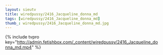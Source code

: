 ```yaml
--- 
layout: sieutv
title: wiredpussy/2416_Jacqueline_donna_md
tags: [wiredpussy/2416_Jacqueline_donna_md]
thumb_: wiredpussy/2416_Jacqueline_donna_md.jpg
---
```

{% include tvpro key="http://admin.fetishbox.com/_content/wiredpussy/2416_Jacqueline_donna_md.mp4" %} 
